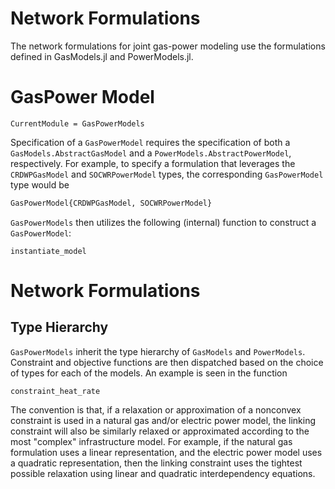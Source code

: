 # Network Formulations
The network formulations for joint gas-power modeling use the formulations defined in GasModels.jl and PowerModels.jl.


# GasPower Model

```@meta
CurrentModule = GasPowerModels
```

Specification of a ``GasPowerModel`` requires the specification of both a ``GasModels.AbstractGasModel`` and a ``PowerModels.AbstractPowerModel``, respectively.
For example, to specify a formulation that leverages the `CRDWPGasModel` and `SOCWRPowerModel` types, the corresponding `GasPowerModel` type would be
```julia
GasPowerModel{CRDWPGasModel, SOCWRPowerModel}
```

 ``GasPowerModels`` then utilizes the following (internal) function to construct a ``GasPowerModel``:
```@docs
instantiate_model
```

# Network Formulations

## Type Hierarchy

``GasPowerModels`` inherit the type hierarchy of ``GasModels`` and ``PowerModels``.
Constraint and objective functions are then dispatched based on the choice of types for each of the models.
An example is seen in the function

```@docs
constraint_heat_rate
```

The convention is that, if a relaxation or approximation of a nonconvex constraint is used in a natural gas and/or electric power model, the linking constraint will also be similarly relaxed or approximated according to the most "complex" infrastructure model.
For example, if the natural gas formulation uses a linear representation, and the electric power model uses a quadratic representation, then the linking constraint uses the tightest possible relaxation using linear and quadratic interdependency equations.
